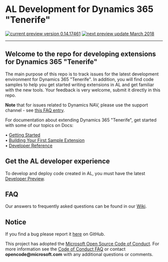 ﻿
# AL Development for Dynamics 365 "Tenerife"
 <!-- [![Released version](https://img.shields.io/badge/Release_version-0.12.15355-green.svg?style=flat-square)](https://mbs.microsoft.com/partnersource/global/deployment/downloads/product-releases/msdnav2018download) -->
 [![current preview version 0.14.17461](https://img.shields.io/badge/Current_Preview_Version-0.14.17461-orange.svg?style=flat-square)](https://github.com/Microsoft/AL/milestone/14) [![next preview update March 2018](https://img.shields.io/badge/Next_Preview_Update-March_2018-blue.svg?style=flat-square)](https://github.com/Microsoft/AL/milestone/15)

---

## Welcome to the repo for developing extensions for Dynamics 365 "Tenerife"
The main purpose of this repo is to track issues for the latest development environment for Dynamics 365 "Tenerife". In addition, you will find code samples to help you get started writing extensions in AL and get familiar with the new tools. Your feedback is very welcome, submit it directly in this repo.

**Note** that for issues related to Dynamics NAV, please use the support channel - see [this FAQ entry](https://github.com/Microsoft/AL/wiki/Frequently-Asked-Questions#nav-2018-issues).

For documentation about extending Dynamics 365 "Tenerife", get started with some of our topics on Docs: 

•	[Getting Started](https://docs.microsoft.com/en-us/dynamics-nav/developer/devenv-get-started)   
•	[Building Your First Sample Extension](https://docs.microsoft.com/en-us/dynamics-nav/developer/devenv-extension-example)  
•	[Developer Reference](https://docs.microsoft.com/en-us/dynamics-nav/)  

## Get the AL developer experience
To develop and deploy code created in AL, you must have the latest [Developer Preview](https://aka.ms/navdeveloperpreview).

## FAQ
Our answers to frequently asked questions can be found in our [Wiki](https://github.com/Microsoft/AL/wiki/Frequently-Asked-Questions).

## Notice
If you find a bug please report it [here](https://github.com/Microsoft/AL/issues/new) on GitHub.

This project has adopted the [Microsoft Open Source Code of Conduct](https://opensource.microsoft.com/codeofconduct/). For more information see the [Code of Conduct FAQ](https://opensource.microsoft.com/codeofconduct/faq/) or contact __opencode@microsoft.com__ with any additional questions or comments.
